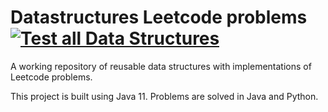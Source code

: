 # Datastructures Leetcode problems [![Test all Data Structures](https://github.com/AnshumanTripathi/leetcode/workflows/Test%20all%20Data%20Structures/badge.svg)](https://github.com/Anshuman/leetcode/actions)

A working repository of reusable data structures with implementations of Leetcode problems.

This project is built using Java 11. 
Problems are solved in Java and Python. 